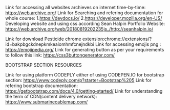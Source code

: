 Link for accessing all websites archieves on internet time-by-time: https://web.archive.org/
Link for Searching and refering  documentation for whole course:
1.https://devdocs.io/
2.https://developer.mozilla.org/en-US/
Developing website and using css according Sean Halpin Portfolio Website: https://web.archive.org/web/20180819202235js_/http://seanhalpin.io/

Link for download Pesticide chrome extension:chrome://extensions/?id=bakpbgckdnepkmkeaiomhmfcnejndkbi
Link for accessing emojis png : https://emojipedia.org/
Link for generating button as per your requirements to follow this link: https://css3buttongenerator.com/

BOOTSTRAP SECTION RESOURCES

Link for using platform CODEPLY either of using CODEPEN.IO for bootstrap section: https://www.codeply.com/p?starter=Bootstrap%205
Link for refering bootstrap documentation: https://getbootstrap.com/docs/4.0/getting-started/
Link for understanding the term of CDN(content delivery network): https://www.submarinecablemap.com/

